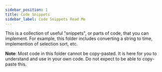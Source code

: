 ```yaml
---
sidebar_position: 1
title: Code Snippets
sidebar_label: Code Snippets Read Me
---
```


This is a collection of useful "snippets", or parts of code, that you can implement. For example, this folder includes converting a string to time, implemention of selection sort, etc.

**Note**: Most code in this folder cannot be copy-pasted. It is here for you to understand and use in your own code. Do not expect to be able to copy-paste this.
